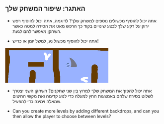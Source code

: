 ## האתגר: שיפור המשחק שלך

- אתה יכול להוסיף מכשולים נוספים למשחק שלך? לדוגמה, אתה יכול להוסיף רפש ירוק על רקע שלך לבצע שינויים בקוד כך הרפש מאט את הסירה למטה כאשר השחקן מאפשר להם לגעת.

- אתה יכול להוסיף מכשול נע, למשל יומן או כריש!

![תמונה](images/boat-obstacles.png)

- אתה יכול להפוך את המשחק שלך למרוץ בין שני שחקנים? השחקן השני יצטרך לשלוט בסירה שלהם באמצעות החץ למעלה כדי לנוע קדימה ואת מקשי החיצים שמאלה וימינה כדי להפעיל.

- Can you create more levels by adding different backdrops, and can you then allow the player to choose between levels?